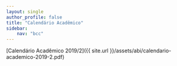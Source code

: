 ```yaml
---
layout: single
author_profile: false
title: "Calendário Acadêmico"
sidebar:
    nav: "bcc"
---
```

[Calendário Acadêmico 2019/2]({{ site.url }}/assets/abi/calendario-academico-2019-2.pdf)
